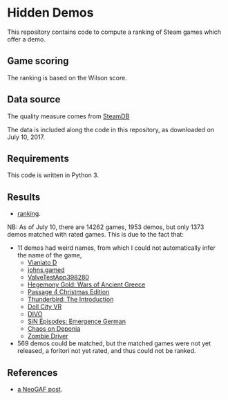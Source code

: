 # Hidden Demos

This repository contains code to compute a ranking of Steam games which offer a demo.

## Game scoring ##

The ranking is based on the Wilson score.

## Data source ##

The quality measure comes from [SteamDB](https://steamdb.info/stats/gameratings/)

The data is included along the code in this repository, as downloaded on July 10, 2017.

## Requirements ##

This code is written in Python 3.

## Results ##
* [ranking](https://gist.github.com/woctezuma/2f75a015928e3e500df1debe8a038b49).

NB: As of July 10, there are 14262 games, 1953 demos, but only 1373 demos matched with rated games. This is due to the fact that:
- 11 demos had weird names, from which I could not automatically infer the name of the game,
	* [Vianiato D](http://store.steampowered.com/app/473700)
	* [johns.gamed](http://store.steampowered.com/app/613340)
	* [ValveTestApp398280](http://store.steampowered.com/app/398280)
	* [Hegemony Gold: Wars of Ancient Greece](http://store.steampowered.com/app/210130)
	* [Passage 4 Christmas Edition](http://store.steampowered.com/app/568870)
	* [Thunderbird: The Introduction](http://store.steampowered.com/app/415520)
	* [Doll City VR](http://store.steampowered.com/app/468180)
	* [DIVO](http://store.steampowered.com/app/213430)
	* [SiN Episodes: Emergence German](http://store.steampowered.com/app/1306)
	* [Chaos on Deponia](http://store.steampowered.com/app/224100)
	* [Zombie Driver](http://store.steampowered.com/app/31419)
- 569 demos could be matched, but the matched games were not yet released, a foritori not yet rated, and thus could not be ranked.

## References ##
* [a NeoGAF post](http://www.neogaf.com/forum/showpost.php?p=243096033&postcount=1579).

